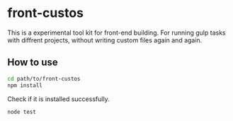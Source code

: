 # front-custos

This is a experimental tool kit for front-end building. For running gulp tasks with diffrent projects, without writing custom files again and again.

## How to use

```bash
cd path/to/front-custos
npm install
```

Check if it is installed successfully.

```bash
node test
```
